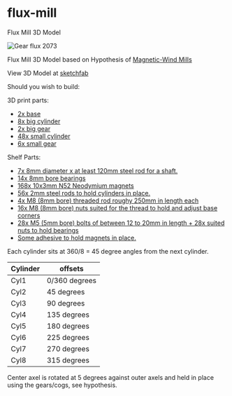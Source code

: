 # flux-mill
Flux Mill 3D Model

![Gear flux 2073](https://user-images.githubusercontent.com/1371051/193433477-b22f2294-982e-4939-9665-8b9863d94e59.jpg)

Flux Mill 3D Model based on Hypothesis of [Magnetic-Wind Mills](https://research.tue.nl/en/publications/essay-on-magnetic-wind-mills-part-i-analysis-and-design)

View 3D Model at [sketchfab](https://sketchfab.com/3d-models/flux-mill-magnetic-wind-mill-e5ea704521ac4960827bc10e5f821857)

Should you wish to build:

3D print parts:
 * [2x base](https://github.com/ChristopherBenjaminHemmens/flux-mill/blob/main/STL%20File/base.stl)
 * [8x big cylinder](https://github.com/ChristopherBenjaminHemmens/flux-mill/blob/main/STL%20File/big-cylinder.stl)
 * [2x big gear](https://github.com/ChristopherBenjaminHemmens/flux-mill/blob/main/STL%20File/big-gear.stl)
 * [48x small cylinder](https://github.com/ChristopherBenjaminHemmens/flux-mill/blob/main/STL%20File/small-cylinder.stl)
 * [6x small gear](https://github.com/ChristopherBenjaminHemmens/flux-mill/blob/main/STL%20File/small-gear.stl)

Shelf Parts:
 * [7x 8mm diameter x at least 120mm steel rod for a shaft.](https://www.amazon.nl/gp/product/B07TS6Y2JB/)
 * [14x 8mm bore bearings](https://www.amazon.nl/DXLing-Aligning-Rhombus-Machinery-Conveyor/dp/B08CTWCT8Z/)
 * [168x 10x3mm N52 Neodymium magnets](https://www.amazon.nl/gp/product/B07KW54QB1/)
 * [56x 2mm steel rods to hold cylinders in place.](https://www.amazon.nl/Creativ-58026-staaf-10-stuks/dp/B009ZSIOZQ/)
 * [4x M8 (8mm bore) threaded rod roughy 250mm in length each](https://www.amazon.nl/gp/product/B0842KCXL5/)
 * [16x M8 (8mm bore) nuts suited for the thread to hold and adjust base corners](https://www.amazon.nl/100-stuks-roestvrij-staal-zeskantmoeren/dp/B07Y3QVZSN/)
 * [28x M5 (5mm bore) bolts of between 12 to 20mm in length + 28x suited nuts to hold bearings](https://www.amazon.nl/zeskantbouten-roestvrij-Volledige-schroefdraadbevestiging-Zeskantschroef/dp/B07PPM7BCM/)
 * [Some adhesive to hold magnets in place.](https://www.amazon.nl/EPOXY-GLUE-GORILLA-Chemicals-Adhesive/dp/B00T68MA00/)

Each cylinder sits at 360/8 = 45 degree angles from the next cylinder.

Cylinder | offsets
--- | ---
Cyl1 | 0/360 degrees
Cyl2 | 45 degrees
Cyl3 | 90 degrees
Cyl4 | 135 degrees
Cyl5 | 180 degrees
Cyl6 | 225 degrees
Cyl7 | 270 degrees
Cyl8 | 315 degrees

Center axel is rotated at 5 degrees against outer axels and held in place using the gears/cogs, see hypothesis.


